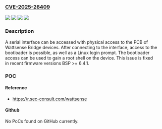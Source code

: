 ### [CVE-2025-26409](https://cve.mitre.org/cgi-bin/cvename.cgi?name=CVE-2025-26409)
![](https://img.shields.io/static/v1?label=Product&message=Wattsense%20Bridge&color=blue)
![](https://img.shields.io/static/v1?label=Version&message=0%3C%206.4.1%20&color=brighgreen)
![](https://img.shields.io/static/v1?label=Vulnerability&message=CWE-1191%20On-Chip%20Debug%20and%20Test%20Interface%20With%20Improper%20Access%20Control&color=brighgreen)
![](https://img.shields.io/static/v1?label=Vulnerability&message=CWE-1299%20Missing%20Protection%20Mechanism%20for%20Alternate%20Hardware%20Interface&color=brighgreen)

### Description

A serial interface can be accessed with physical access to the PCB of Wattsense Bridge devices. After connecting to the interface, access to the bootloader is possible, as well as a Linux login prompt. The bootloader access can be used to gain a root shell on the device. This issue is fixed in recent firmware versions BSP >= 6.4.1.

### POC

#### Reference
- https://r.sec-consult.com/wattsense

#### Github
No PoCs found on GitHub currently.

